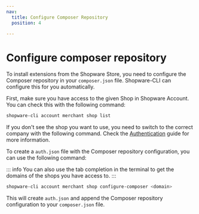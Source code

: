 ```yaml
---
nav:
  title: Configure Composer Repository
  position: 4

---
```


# Configure composer repository

To install extensions from the Shopware Store, you need to configure the Composer repository in your `composer.json` file. Shopware-CLI can configure this for you automatically.

First, make sure you have access to the given Shop in Shopware Account. You can check this with the following command:

```bash
shopware-cli account merchant shop list
```

If you don't see the shop you want to use, you need to switch to the correct company with the following command. Check the [Authentication](./authentication.md) guide for more information.

To create a `auth.json` file with the Composer repository configuration, you can use the following command:

::: info
You can also use the tab completion in the terminal to get the domains of the shops you have access to.
:::

```bash
shopware-cli account merchant shop configure-composer <domain>
```

This will create `auth.json` and append the Composer repository configuration to your `composer.json` file.
